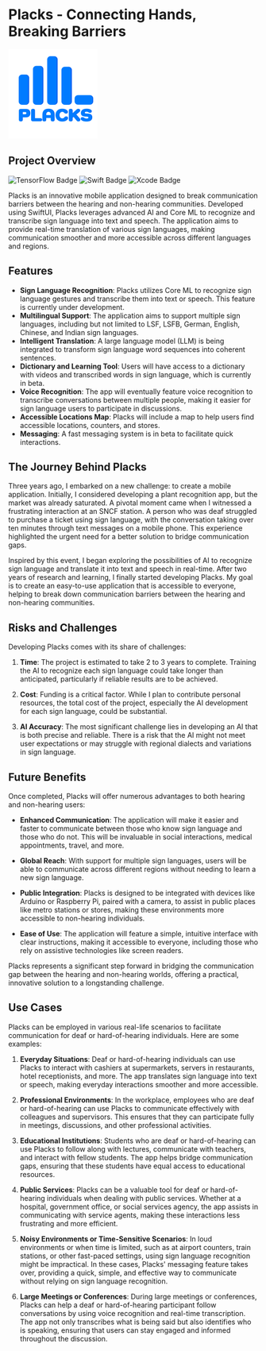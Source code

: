 # Placks - Connecting Hands, Breaking Barriers

![Logo](https://github.com/julienheinen/Placks/blob/main/Placks/Assets.xcassets/AppIcon.appiconset/Icon-180.png?raw=true)

## Project Overview
![TensorFlow Badge](https://img.shields.io/badge/TensorFlow-FF6F00?style=for-the-badge&logo=tensorflow&logoColor=white) 
![Swift Badge](https://img.shields.io/badge/Swift-FA7343?style=for-the-badge&logo=swift&logoColor=white) 
![Xcode Badge](https://img.shields.io/badge/Xcode-007ACC?style=for-the-badge&logo=Xcode&logoColor=white)

Placks is an innovative mobile application designed to break communication barriers between the hearing and non-hearing communities. Developed using SwiftUI, Placks leverages advanced AI and Core ML to recognize and transcribe sign language into text and speech. The application aims to provide real-time translation of various sign languages, making communication smoother and more accessible across different languages and regions.

## Features

- **Sign Language Recognition**: Placks utilizes Core ML to recognize sign language gestures and transcribe them into text or speech. This feature is currently under development.
- **Multilingual Support**: The application aims to support multiple sign languages, including but not limited to LSF, LSFB, German, English, Chinese, and Indian sign languages.
- **Intelligent Translation**: A large language model (LLM) is being integrated to transform sign language word sequences into coherent sentences.
- **Dictionary and Learning Tool**: Users will have access to a dictionary with videos and transcribed words in sign language, which is currently in beta.
- **Voice Recognition**: The app will eventually feature voice recognition to transcribe conversations between multiple people, making it easier for sign language users to participate in discussions.
- **Accessible Locations Map**: Placks will include a map to help users find accessible locations, counters, and stores.
- **Messaging**: A fast messaging system is in beta to facilitate quick interactions.

## The Journey Behind Placks

Three years ago, I embarked on a new challenge: to create a mobile application. Initially, I considered developing a plant recognition app, but the market was already saturated. A pivotal moment came when I witnessed a frustrating interaction at an SNCF station. A person who was deaf struggled to purchase a ticket using sign language, with the conversation taking over ten minutes through text messages on a mobile phone. This experience highlighted the urgent need for a better solution to bridge communication gaps.

Inspired by this event, I began exploring the possibilities of AI to recognize sign language and translate it into text and speech in real-time. After two years of research and learning, I finally started developing Placks. My goal is to create an easy-to-use application that is accessible to everyone, helping to break down communication barriers between the hearing and non-hearing communities.

## Risks and Challenges

Developing Placks comes with its share of challenges:

1. **Time**: The project is estimated to take 2 to 3 years to complete. Training the AI to recognize each sign language could take longer than anticipated, particularly if reliable results are to be achieved.
   
2. **Cost**: Funding is a critical factor. While I plan to contribute personal resources, the total cost of the project, especially the AI development for each sign language, could be substantial.

3. **AI Accuracy**: The most significant challenge lies in developing an AI that is both precise and reliable. There is a risk that the AI might not meet user expectations or may struggle with regional dialects and variations in sign language.

## Future Benefits

Once completed, Placks will offer numerous advantages to both hearing and non-hearing users:

- **Enhanced Communication**: The application will make it easier and faster to communicate between those who know sign language and those who do not. This will be invaluable in social interactions, medical appointments, travel, and more.
  
- **Global Reach**: With support for multiple sign languages, users will be able to communicate across different regions without needing to learn a new sign language.
  
- **Public Integration**: Placks is designed to be integrated with devices like Arduino or Raspberry Pi, paired with a camera, to assist in public places like metro stations or stores, making these environments more accessible to non-hearing individuals.

- **Ease of Use**: The application will feature a simple, intuitive interface with clear instructions, making it accessible to everyone, including those who rely on assistive technologies like screen readers.

Placks represents a significant step forward in bridging the communication gap between the hearing and non-hearing worlds, offering a practical, innovative solution to a longstanding challenge.

## Use Cases

Placks can be employed in various real-life scenarios to facilitate communication for deaf or hard-of-hearing individuals. Here are some examples:

1. **Everyday Situations**: Deaf or hard-of-hearing individuals can use Placks to interact with cashiers at supermarkets, servers in restaurants, hotel receptionists, and more. The app translates sign language into text or speech, making everyday interactions smoother and more accessible.

2. **Professional Environments**: In the workplace, employees who are deaf or hard-of-hearing can use Placks to communicate effectively with colleagues and supervisors. This ensures that they can participate fully in meetings, discussions, and other professional activities.

3. **Educational Institutions**: Students who are deaf or hard-of-hearing can use Placks to follow along with lectures, communicate with teachers, and interact with fellow students. The app helps bridge communication gaps, ensuring that these students have equal access to educational resources.

4. **Public Services**: Placks can be a valuable tool for deaf or hard-of-hearing individuals when dealing with public services. Whether at a hospital, government office, or social services agency, the app assists in communicating with service agents, making these interactions less frustrating and more efficient.

5. **Noisy Environments or Time-Sensitive Scenarios**: In loud environments or when time is limited, such as at airport counters, train stations, or other fast-paced settings, using sign language recognition might be impractical. In these cases, Placks' messaging feature takes over, providing a quick, simple, and effective way to communicate without relying on sign language recognition.

6. **Large Meetings or Conferences**: During large meetings or conferences, Placks can help a deaf or hard-of-hearing participant follow conversations by using voice recognition and real-time transcription. The app not only transcribes what is being said but also identifies who is speaking, ensuring that users can stay engaged and informed throughout the discussion.
